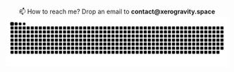 <div align="center">📫 How to reach me? Drop an email to <b>contact@xerogravity.space</b></div>
<picture>
  <img alt="github-snake" src="https://raw.githubusercontent.com/astroengineeer/astroengineeer/output/github-contribution-grid-snake-dark.svg?palette=github-dark" />
</picture>
